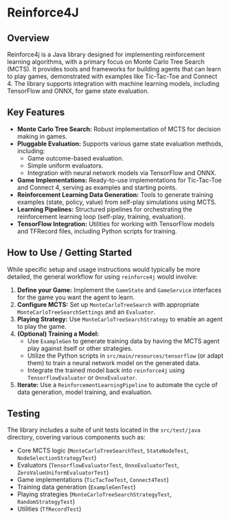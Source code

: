 # Reinforce4J

## Overview

Reinforce4j is a Java library designed for implementing reinforcement learning algorithms, with a primary focus on Monte Carlo Tree Search (MCTS). It provides tools and frameworks for building agents that can learn to play games, demonstrated with examples like Tic-Tac-Toe and Connect 4. The library supports integration with machine learning models, including TensorFlow and ONNX, for game state evaluation.

## Key Features

* **Monte Carlo Tree Search:** Robust implementation of MCTS for decision making in games.
* **Pluggable Evaluation:** Supports various game state evaluation methods, including:
    * Game outcome-based evaluation.
    * Simple uniform evaluators.
    * Integration with neural network models via TensorFlow and ONNX.
* **Game Implementations:** Ready-to-use implementations for Tic-Tac-Toe and Connect 4, serving as examples and starting points.
* **Reinforcement Learning Data Generation:** Tools to generate training examples (state, policy, value) from self-play simulations using MCTS.
* **Learning Pipelines:** Structured pipelines for orchestrating the reinforcement learning loop (self-play, training, evaluation).
* **TensorFlow Integration:** Utilities for working with TensorFlow models and TFRecord files, including Python scripts for training.

## How to Use / Getting Started

While specific setup and usage instructions would typically be more detailed, the general workflow for using `reinforce4j` would involve:

1.  **Define your Game:** Implement the `GameState` and `GameService` interfaces for the game you want the agent to learn.
2.  **Configure MCTS:** Set up `MonteCarloTreeSearch` with appropriate `MonteCarloTreeSearchSettings` and an `Evaluator`.
3.  **Playing Strategy:** Use `MonteCarloTreeSearchStrategy` to enable an agent to play the game.
4.  **(Optional) Training a Model:**
    * Use `ExampleGen` to generate training data by having the MCTS agent play against itself or other strategies.
    * Utilize the Python scripts in `src/main/resources/tensorflow` (or adapt them) to train a neural network model on the generated data.
    * Integrate the trained model back into `reinforce4j` using `TensorflowEvaluator` or `OnnxEvaluator`.
5.  **Iterate:** Use a `ReinforcementLearningPipeline` to automate the cycle of data generation, model training, and evaluation.

## Testing

The library includes a suite of unit tests located in the `src/test/java` directory, covering various components such as:
* Core MCTS logic (`MonteCarloTreeSearchTest`, `StateNodeTest`, `NodeSelectionStrategyTest`)
* Evaluators (`TensorflowEvaluatorTest`, `OnnxEvaluatorTest`, `ZeroValueUniformEvaluatorTest`)
* Game implementations (`TicTacToeTest`, `Connect4Test`)
* Training data generation (`ExampleGenTest`)
* Playing strategies (`MonteCarloTreeSearchStrategyTest`, `RandomStrategyTest`)
* Utilities (`TfRecordTest`)